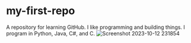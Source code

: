 # my-first-repo
A repository for learning GitHub.
I like programming and building things.
I program in Python, Java, C#, and C.
![Screenshot 2023-10-12 231854](https://github.com/RetroWes/my-first-repo/assets/101622403/c6771fac-0d4d-435b-8589-d87c91e49810)

